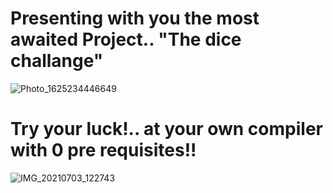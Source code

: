 # Presenting with you the most awaited Project.. "The dice challange" 
![Photo_1625234446649](https://user-images.githubusercontent.com/76024137/124350364-f94c1600-dc11-11eb-8735-bcd74dee79c8.jpg)
# Try your luck!.. at your own compiler with 0 pre requisites!!
![IMG_20210703_122743](https://user-images.githubusercontent.com/76024137/124346612-7caf3c80-dbfd-11eb-8723-435d5c9a2d09.jpg)